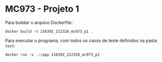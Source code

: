# MC973 - Projeto 1

Para buildar o arquivo Dockerfile:
```
docker build -t 216392_212328_mc973_p1 .
```

Para executar o programa, com todos os casos de teste definidos na pasta `test`:
```
docker run -v .:/app 216392_212328_mc973_p1
```